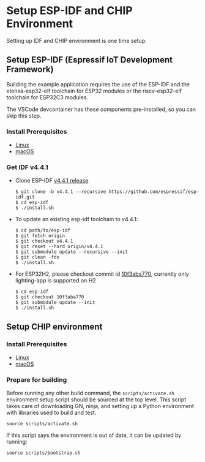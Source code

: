 # Setup ESP-IDF and CHIP Environment

Setting up IDF and CHIP environment is one time setup.

## Setup ESP-IDF (Espressif IoT Development Framework)

Building the example application requires the use of the ESP-IDF and the
xtensa-esp32-elf toolchain for ESP32 modules or the riscv-esp32-elf toolchain
for ESP32C3 modules.

The VSCode devcontainer has these components pre-installed, so you can skip this
step.

### Install Prerequisites

-   [Linux](https://docs.espressif.com/projects/esp-idf/en/v4.4.1/esp32/get-started/linux-setup.html)
-   [macOS](https://docs.espressif.com/projects/esp-idf/en/v4.4.1/esp32/get-started/macos-setup.html)

### Get IDF v4.4.1

-   Clone ESP-IDF
    [v4.4.1 release](https://github.com/espressif/esp-idf/releases/tag/v4.4.1)

    ```
    $ git clone -b v4.4.1 --recursive https://github.com/espressif/esp-idf.git
    $ cd esp-idf
    $ ./install.sh
    ```

-   To update an existing esp-idf toolchain to v4.4.1:

    ```
    $ cd path/to/esp-idf
    $ git fetch origin
    $ git checkout v4.4.1
    $ git reset --hard origin/v4.4.1
    $ git submodule update --recursive --init
    $ git clean -fdx
    $ ./install.sh
    ```

-   For ESP32H2, please checkout commit id
    [10f3aba770](https://github.com/espressif/esp-idf/tree/10f3aba770),
    currently only lighting-app is supported on H2

    ```
    $ cd esp-idf
    $ git checkout 10f3aba770
    $ git submodule update --init
    $ ./install.sh
    ```

## Setup CHIP environment

### Install Prerequisites

-   [Linux](https://github.com/project-chip/connectedhomeip/blob/master/docs/guides/BUILDING.md#installing-prerequisites-on-linux)
-   [macOS](https://github.com/project-chip/connectedhomeip/blob/master/docs/guides/BUILDING.md#installing-prerequisites-on-macos)

### Prepare for building

Before running any other build command, the `scripts/activate.sh` environment
setup script should be sourced at the top level. This script takes care of
downloading GN, ninja, and setting up a Python environment with libraries used
to build and test.

```
source scripts/activate.sh
```

If this script says the environment is out of date, it can be updated by
running:

```
source scripts/bootstrap.sh
```
